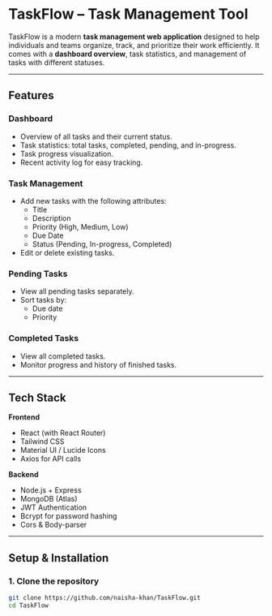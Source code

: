 # TaskFlow – Task Management Tool

TaskFlow is a modern **task management web application** designed to help individuals and teams organize, track, and prioritize their work efficiently. It comes with a **dashboard overview**, task statistics, and management of tasks with different statuses.

---

## Features

### Dashboard
- Overview of all tasks and their current status.
- Task statistics: total tasks, completed, pending, and in-progress.
- Task progress visualization.
- Recent activity log for easy tracking.

### Task Management
- Add new tasks with the following attributes:
  - Title
  - Description
  - Priority (High, Medium, Low)
  - Due Date
  - Status (Pending, In-progress, Completed)
- Edit or delete existing tasks.

### Pending Tasks
- View all pending tasks separately.
- Sort tasks by:
  - Due date
  - Priority

### Completed Tasks
- View all completed tasks.
- Monitor progress and history of finished tasks.

---

## Tech Stack

**Frontend**
- React (with React Router)
- Tailwind CSS
- Material UI / Lucide Icons
- Axios for API calls

**Backend**
- Node.js + Express
- MongoDB (Atlas)
- JWT Authentication
- Bcrypt for password hashing
- Cors & Body-parser

---

## Setup & Installation

### 1. Clone the repository
```bash
git clone https://github.com/naisha-khan/TaskFlow.git
cd TaskFlow
